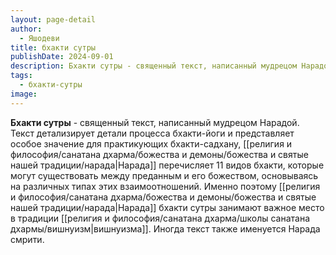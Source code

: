 ```yaml
---
layout: page-detail
author:
  - Яшодеви
title: бхакти сутры
publishDate: 2024-09-01
description: Бхакти сутры - священный текст, написанный мудрецом Нарадой. Текст детализирует детали процесса бхакти-йоги и представляет особое значение для практикующих бхакти-садхану, Нарада перечисляет 11 видов бхакти, которые могут существовать между преданным и его божеством, основываясь на различных типах этих взаимоотношений. Именно поэтому Нарада бхакти сутры занимают важное место в традиции вишнуизма. Иногда текст также именуется Нарада смрити.
tags:
  - бхакти-сутры
image:
---
```

**Бхакти сутры** - священный текст, написанный мудрецом Нарадой. Текст детализирует детали процесса бхакти-йоги и представляет особое значение для практикующих бхакти-садхану, [[религия и философия/санатана дхарма/божества и демоны/божества и святые нашей традиции/нарада|Нарада]] перечисляет 11 видов бхакти, которые могут существовать между преданным и его божеством, основываясь на различных типах этих взаимоотношений. Именно поэтому [[религия и философия/санатана дхарма/божества и демоны/божества и святые нашей традиции/нарада|Нарада]] бхакти сутры занимают важное место в традиции [[религия и философия/санатана дхарма/школы санатана дхармы/вишнуизм|вишнуизма]]. Иногда текст также именуется Нарада смрити.

